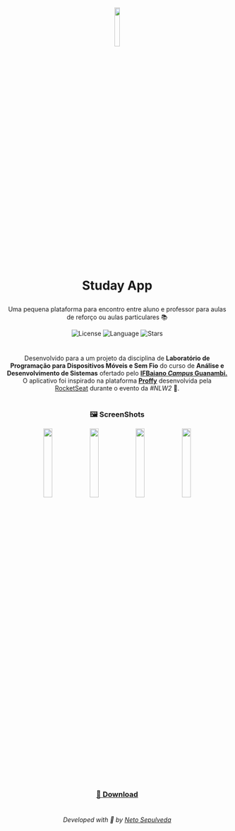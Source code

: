 <h1 align="center">
  <img src="https://i.imgur.com/YSwwvYx.png" width="15%">
  <p>Studay App</p>
</h1>

<div align="center">
  <p>Uma pequena plataforma para encontro entre aluno e professor para aulas de reforço ou aulas particulares 📚</p>
  <img alt="License" src="https://img.shields.io/github/license/netosep/StudayApp?color=blue&logo=apache&logoColor=orange">
  <img alt="Language" src="https://img.shields.io/github/languages/top/netosep/StudayApp?color=blue&logo=java&logoColor=orange">
  <img alt="Stars" src="https://img.shields.io/github/stars/netosep/StudayApp?logo=github">
</div>

#

<p align="center">
  Desenvolvido para a um projeto da disciplina de <b>Laboratório de Programação para 
  Dispositivos Móveis e Sem Fio</b> do curso de <b>Análise e Desenvolvimento 
  de Sistemas</b> ofertado pelo <a href="https://www.ifbaiano.edu.br/unidades/guanambi/">
  <b>IFBaiano <i>Campus</i> Guanambi.</b></a><br>O aplicativo foi inspirado na plataforma 
  <a href="https://github.com/rocketseat-education/nlw-02-omnistack"><b>Proffy</b></a>
  desenvolvida pela <a href="https://www.rocketseat.com.br/">RocketSeat<a> durante o evento da <i>#NLW2</i> 🚀.
</p>

#

<div align="center">
  <h3>🖼 ScreenShots</h3>
</div>

<div align="center">
  <img src="https://i.imgur.com/K6XyhEJ.png" width="20%"/>
  <img src="https://i.imgur.com/VgoyGXL.png" width="20%"/>
  <img src="https://i.imgur.com/mIeHvh9.png" width="20%"/>
  <img src="https://i.imgur.com/SoDDzpV.png" width="20%"/>
</div>

#

<div align="center">
  <h3><a href="https://github.com/netosep/StudayApp/releases/download/studay-app-v1/StudayApp.apk">📲 Download</a></h3>
</div>
  
#

<p align="center">
  <i>Developed with 🖤 by <a href="https://github.com/netosep">Neto Sepulveda</a></i>
</p>
